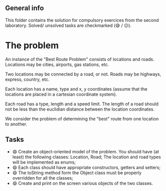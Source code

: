 ## General info
This folder contains the solution for compulsory exercices from the second laboratory. Solved/ unsolved tasks are checkmarked (:smile: / :confused:).

# The problem
An instance of the "Best Route Problem" consists of locations and roads. Locations may be cities, airports, gas stations, etc.

Two locations may be connected by a road, or not. Roads may be highways, express, country, etc.

Each location has a name, type and x, y coordinates (assume that the locations are placed in a cartesian coordinate system).

Each road has a type, length and a speed limit. The length of a road should not be less than the euclidian distance between the location coordinates.

We consider the problem of determining the "best" route from one location to another.

## Tasks
  * :smile: Create an object-oriented model of the problem. You should have (at least) the following classes: Location, Road;
The location and road types will be implemented as enums;
  * :smile: Each class should have appropriate constructors, getters and setters;
  * :smile: The toString method form the Object class must be properly overridden for all the classes;
  * :smile: Create and print on the screen various objects of the two classes.
